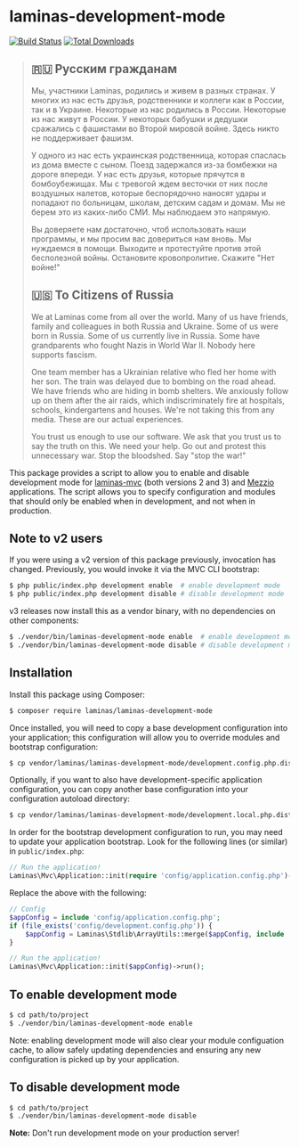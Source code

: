 # laminas-development-mode

[![Build Status](https://github.com/laminas/laminas-development-mode/workflows/continuous-integration.yml/badge.svg)](https://github.com/laminas/laminas-development-mode/actions/workflows/continuous-integration.yml")
[![Total Downloads](https://poser.pugx.org/laminas/laminas-development-mode/downloads)](https://packagist.org/packages/laminas/laminas-development-mode)

> ## 🇷🇺 Русским гражданам
>
> Мы, участники Laminas, родились и живем в разных странах. У многих из нас есть друзья, родственники и коллеги как в России, так и в Украине. Некоторые из нас родились в России. Некоторые из нас живут в России. У некоторых бабушки и дедушки сражались с фашистами во Второй мировой войне. Здесь никто не поддерживает фашизм.
>
> У одного из нас есть украинская родственница, которая спаслась из дома вместе с сыном. Поезд задержался из-за бомбежки на дороге впереди. У нас есть друзья, которые прячутся в бомбоубежищах. Мы с тревогой ждем весточки от них после воздушных налетов, которые беспорядочно наносят удары и попадают по больницам, школам, детским садам и домам. Мы не берем это из каких-либо СМИ. Мы наблюдаем это напрямую.
>
> Вы доверяете нам достаточно, чтоб использовать наши программы, и мы просим вас довериться нам вновь. Мы нуждаемся в помощи. Выходите и протестуйте против этой бесполезной войны. Остановите кровопролитие. Скажите "Нет войне!"
>
> ## 🇺🇸 To Citizens of Russia
>
> We at Laminas come from all over the world. Many of us have friends, family and colleagues in both Russia and Ukraine. Some of us were born in Russia. Some of us currently live in Russia. Some have grandparents who fought Nazis in World War II. Nobody here supports fascism.
>
> One team member has a Ukrainian relative who fled her home with her son. The train was delayed due to bombing on the road ahead. We have friends who are hiding in bomb shelters. We anxiously follow up on them after the air raids, which indiscriminately fire at hospitals, schools, kindergartens and houses. We're not taking this from any media. These are our actual experiences.
>
> You trust us enough to use our software. We ask that you trust us to say the truth on this. We need your help. Go out and protest this unnecessary war. Stop the bloodshed. Say "stop the war!"

This package provides a script to allow you to enable and disable development
mode for [laminas-mvc](https://docs.laminas.dev/laminas-mvc) (both versions 2
and 3) and [Mezzio](https://docs.mezzio.dev/mezzio)
applications. The script allows you to specify configuration and modules that
should only be enabled when in development, and not when in production.

## Note to v2 users

If you were using a v2 version of this package previously, invocation has
changed. Previously, you would invoke it via the MVC CLI bootstrap:

```bash
$ php public/index.php development enable  # enable development mode
$ php public/index.php development disable # disable development mode
```

v3 releases now install this as a vendor binary, with no dependencies on other
components:

```bash
$ ./vendor/bin/laminas-development-mode enable  # enable development mode
$ ./vendor/bin/laminas-development-mode disable # disable development mode
```

## Installation

Install this package using Composer:

```bash
$ composer require laminas/laminas-development-mode
```

Once installed, you will need to copy a base development configuration into your
application; this configuration will allow you to override modules and bootstrap
configuration:

```bash
$ cp vendor/laminas/laminas-development-mode/development.config.php.dist config/
```

Optionally, if you want to also have development-specific application
configuration, you can copy another base configuration into your configuration
autoload directory:

```bash
$ cp vendor/laminas/laminas-development-mode/development.local.php.dist config/autoload/
```

In order for the bootstrap development configuration to run, you may need to
update your application bootstrap. Look for the following lines (or similar) in
`public/index.php`:

```php
// Run the application!
Laminas\Mvc\Application::init(require 'config/application.config.php')->run();
```

Replace the above with the following:

```php
// Config
$appConfig = include 'config/application.config.php';
if (file_exists('config/development.config.php')) {
    $appConfig = Laminas\Stdlib\ArrayUtils::merge($appConfig, include 'config/development.config.php');
}

// Run the application!
Laminas\Mvc\Application::init($appConfig)->run();
```

## To enable development mode

```bash
$ cd path/to/project
$ ./vendor/bin/laminas-development-mode enable
```

Note: enabling development mode will also clear your module configuation cache,
to allow safely updating dependencies and ensuring any new configuration is
picked up by your application.

## To disable development mode

```bash
$ cd path/to/project
$ ./vendor/bin/laminas-development-mode disable
```

**Note:** Don't run development mode on your production server!
